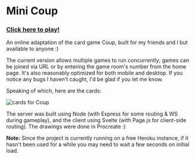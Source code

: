 # Mini Coup
### [Click here to play!](https://mini-coup.herokuapp.com)

An online adaptation of the card game Coup, built for my friends and I but available to anyone :)

The current version allows multiple games to run concurrently; games can be joined via URL or by entering the game room's number from the home page. It's also reasonably optimized for both mobile and desktop. If you notice any bugs I haven't caught, I'd be glad if you let me know. 

Speaking of which, here are the cards:

![cards for Coup](https://i.imgur.com/DvZJy5M.jpg)

The server was built using Node (with Express for some routing & WS during gameplay), and the client using Svelte (with Page.js for client-side routing). The drawings were done in Procreate :) 

**Note:** Since the project is currently running on a free Heroku instance, if it hasn't been used for a while you may need to wait a few seconds on initial load. 